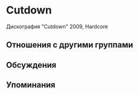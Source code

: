 # Cutdown

Дискография
"Cutdown" 2009, Hardcore

## Отношения с другими группами


## Обсуждения


## Упоминания

